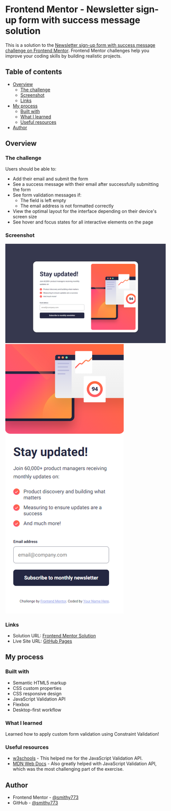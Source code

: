 # Frontend Mentor - Newsletter sign-up form with success message solution

This is a solution to the [Newsletter sign-up form with success message challenge on Frontend Mentor](https://www.frontendmentor.io/challenges/newsletter-signup-form-with-success-message-3FC1AZbNrv). Frontend Mentor challenges help you improve your coding skills by building realistic projects.

## Table of contents

- [Overview](#overview)
  - [The challenge](#the-challenge)
  - [Screenshot](#screenshot)
  - [Links](#links)
- [My process](#my-process)
  - [Built with](#built-with)
  - [What I learned](#what-i-learned)
  - [Useful resources](#useful-resources)
- [Author](#author)

## Overview

### The challenge

Users should be able to:

- Add their email and submit the form
- See a success message with their email after successfully submitting the form
- See form validation messages if:
  - The field is left empty
  - The email address is not formatted correctly
- View the optimal layout for the interface depending on their device's screen size
- See hover and focus states for all interactive elements on the page

### Screenshot

![](./assets/images/website.PNG)
![](./assets/images/mobile-website.PNG)

### Links

- Solution URL: [Frontend Mentor Solution](https://www.frontendmentor.io/solutions/newsletter-signup-form-with-form-validation-css-js-6plXBamBN1)
- Live Site URL: [GitHub Pages](https://smithy773.github.io/newsletter-sign-up-with-success-message-main/)

## My process

### Built with

- Semantic HTML5 markup
- CSS custom properties
- CSS responsive design
- JavaScript Validation API
- Flexbox
- Desktop-first workflow

### What I learned

Learned how to apply custom form validation using Constraint Validation!

### Useful resources

- [w3schools](https://www.w3schools.com/js/js_validation_api.asp) - This helped me for the JavaScript Validation API.
- [MDN Web Docs](https://developer.mozilla.org/en-US/docs/Web/API/ValidityState) - Also greatly helped with JavaScript Validation API, which was the most challenging part of the exercise.

## Author

- Frontend Mentor - [@smithy773](https://www.frontendmentor.io/profile/smithy773)
- GitHub - [@smithy773](https://github.com/smithy773)
